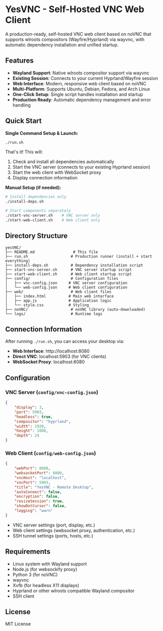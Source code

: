 # YesVNC - Self-Hosted VNC Web Client

A production-ready, self-hosted VNC web client based on noVNC that supports wlroots compositors (Wayfire/Hyprland) via wayvnc, with automatic dependency installation and unified startup.

## Features

- **Wayland Support**: Native wlroots compositor support via wayvnc
- **Existing Session**: Connects to your current Hyprland/Wayfire session
- **Web Interface**: Modern, responsive web client based on noVNC
- **Multi-Platform**: Supports Ubuntu, Debian, Fedora, and Arch Linux
- **One-Click Setup**: Single script handles installation and startup
- **Production Ready**: Automatic dependency management and error handling

## Quick Start

**Single Command Setup & Launch:**
```bash
./run.sh
```

That's it! This will:
1. Check and install all dependencies automatically
2. Start the VNC server (connects to your existing Hyprland session)
3. Start the web client with WebSocket proxy
4. Display connection information

**Manual Setup (if needed):**
```bash
# Install dependencies only
./install-deps.sh

# Start components separately
./start-vnc-server.sh    # VNC server only
./start-web-client.sh    # Web client only
```

## Directory Structure

```
yesVNC/
├── README.md                 # This file
├── run.sh                   # Production runner (install + start everything)
├── install-deps.sh          # Dependency installation script
├── start-vnc-server.sh      # VNC server startup script
├── start-web-client.sh      # Web client startup script
├── config/                  # Configuration files
│   ├── vnc-config.json     # VNC server configuration
│   └── web-config.json     # Web client configuration
├── web/                     # Web client files
│   ├── index.html          # Main web interface
│   ├── app.js              # Application logic
│   └── style.css           # Styling
├── noVNC/                   # noVNC library (auto-downloaded)
└── logs/                    # Runtime logs
```

## Connection Information

After running `./run.sh`, you can access your desktop via:

- **Web Interface**: http://localhost:8080
- **Direct VNC**: localhost:5903 (for VNC clients)
- **WebSocket Proxy**: localhost:6080

## Configuration

### VNC Server (`config/vnc-config.json`)

```json
{
    "display": 3,
    "port": 5903,
    "headless": true,
    "compositor": "hyprland",
    "width": 1920,
    "height": 1080,
    "depth": 24
}
```

### Web Client (`config/web-config.json`)

```json
{
    "webPort": 8080,
    "websocketPort": 6080,
    "vncHost": "localhost",
    "vncPort": 5903,
    "title": "YesVNC - Remote Desktop",
    "autoConnect": false,
    "encryption": false,
    "resizeSession": true,
    "showDotCursor": false,
    "logging": "warn"
}
```
- VNC server settings (port, display, etc.)
- Web client settings (websocket proxy, authentication, etc.)
- SSH tunnel settings (ports, hosts, etc.)

## Requirements

- Linux system with Wayland support
- Node.js (for websockify proxy)
- Python 3 (for noVNC)
- wayvnc
- Xvfb (for headless X11 displays)
- Hyprland or other wlroots compatible Wayland compositor
- SSH client

## License

MIT License

